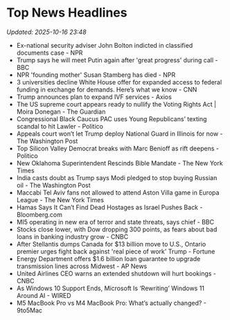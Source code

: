 # Top News Headlines

_Updated: 2025-10-16 23:48_

- Ex-national security adviser John Bolton indicted in classified documents case - NPR
- Trump says he will meet Putin again after 'great progress' during call - BBC
- NPR 'founding mother' Susan Stamberg has died - NPR
- 3 universities decline White House offer for expanded access to federal funding in exchange for demands. Here’s what we know - CNN
- Trump announces plan to expand IVF services - Axios
- The US supreme court appears ready to nullify the Voting Rights Act | Moira Donegan - The Guardian
- Congressional Black Caucus PAC uses Young Republicans’ texting scandal to hit Lawler - Politico
- Appeals court won’t let Trump deploy National Guard in Illinois for now - The Washington Post
- Top Silicon Valley Democrat breaks with Marc Benioff as rift deepens - Politico
- New Oklahoma Superintendent Rescinds Bible Mandate - The New York Times
- India casts doubt as Trump says Modi pledged to stop buying Russian oil - The Washington Post
- Maccabi Tel Aviv fans not allowed to attend Aston Villa game in Europa League - The New York Times
- Hamas Says It Can’t Find Dead Hostages as Israel Pushes Back - Bloomberg.com
- MI5 operating in new era of terror and state threats, says chief - BBC
- Stocks close lower, with Dow dropping 300 points, as fears about bad loans in banking industry grow - CNBC
- After Stellantis dumps Canada for $13 billion move to U.S., Ontario premier urges fight back against 'real piece of work' Trump - Fortune
- Energy Department offers $1.6 billion loan guarantee to upgrade transmission lines across Midwest - AP News
- United Airlines CEO warns an extended shutdown will hurt bookings - CNBC
- As Windows 10 Support Ends, Microsoft Is ‘Rewriting’ Windows 11 Around AI - WIRED
- M5 MacBook Pro vs M4 MacBook Pro: What’s actually changed? - 9to5Mac